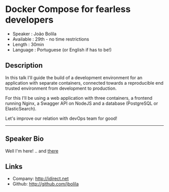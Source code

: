 Docker Compose for fearless developers
========================

* Speaker   : João Bolila
* Available : 29th - no time restrictions
* Length    : 30min
* Language  : Portuguese (or English if has to be!)

Description
-----------

In this talk I'll guide the build of a development environment for an application with separate
containers, connected towards a reproducible end trusted environment from development to production.

For this I'll be using a web application with three containers, a frontend running Nginx,
a Swagger API on NodeJS and a database (PostgreSQL or ElasticSearch).

Let's improve our relation with devOps team for good!

---------------


Speaker Bio
-----------

Well I'm here! .. and [there](https://www.linkedin.com/in/jo%C3%A3o-bolila-b406262a/)

Links
-----


* Company: http://idirect.net
* Github: http://github.com/jbolila
